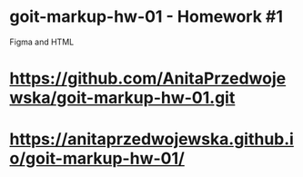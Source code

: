 # goit-markup-hw-01 - Homework #1
Figma and HTML
# https://github.com/AnitaPrzedwojewska/goit-markup-hw-01.git
# https://anitaprzedwojewska.github.io/goit-markup-hw-01/